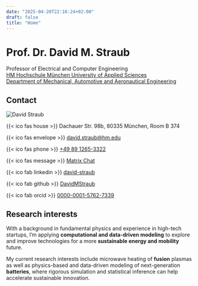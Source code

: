 ```yaml
---
date: "2025-04-20T22:16:24+02:00"
draft: false
title: "Home"
---
```



# Prof. Dr. David M. Straub

Professor of Electrical and Computer Engineering<br>
<a href="https://www.hm.edu">HM Hochschule München University of Applied Sciences</a><br>
<a href="https://me.hm.edu">Department of Mechanical, Automotive and Aeronautical Engineering</a>

## Contact

<div class="home-container">
<div class="home-photo">
<img src="/images/david.jpg" alt="David Straub">
</div>
<div class="home-links">

{{< ico fas house >}}&nbsp;Dachauer Str. 98b, 80335 München, Room B&nbsp;374

{{< ico fas envelope >}}&nbsp;[david.straub@hm.edu](mailto:david.straub@hm.edu)

{{< ico fas phone >}}&nbsp;[+49 89 1265-3322](tel:+498912653322)

{{< ico fas message >}}&nbsp;[Matrix Chat](https://matrix.to/#/@mama76si:hm.edu)

{{< ico fab linkedin >}}&nbsp;[david-straub](https://www.linkedin.com/in/david-straub/)

{{< ico fab github >}}&nbsp;[DavidMStraub](https://github.com/DavidMStraub/)

{{< ico fab orcid >}}&nbsp;[0000-0001-5762-7339](https://orcid.org/0000-0001-5762-7339)

</div>
</div>


## Research interests

With a background in fundamental physics and experience in high-tech startups, I’m applying **computational and data-driven modeling** to explore and improve technologies for a more **sustainable energy and mobility** future.

My current research interests include microwave heating of **fusion** plasmas as well as physics-based and data-driven modeling of next-generation **batteries**, where rigorous simulation and statistical inference can help accelerate sustainable innovation.